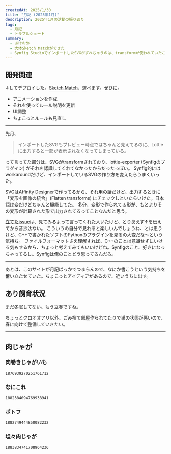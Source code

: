 ```yaml
---
createdAt: 2025/1/30
title: "月記 (2025年1月)"
description: 2025年1月の活動の振り返り
tags: 
  - 月記
  - トラブルシュート
summary:
  - あけおめ
  - 大体Sketch Matchができた
  - Synfig StudioでインポートしたSVGがずれちゃうのは、transformが使われていたことが使われてたことが原因っぽい
---
```


## 開発関連

↓してデプロイした。[Sketch Match](https://sketch-match.jonnity.com)、遊べます。ぜひに。

* アニメーションを作成
* それを使ってルール説明を更新
* UI調整
* ちょこっとルールも見直し

---

先月、

> インポートしたSVGもプレビュー時点ではちゃんと見えてるのに、Lottieに出力すると一部が表示されなくなってしまっている。

って言ってた部分は、SVGがtransformされており、lottie-exporter (Synfigのプラグイン) がそれを認識してくれてなかったからだったっぽい。
Synfig的にはworkaroundだけど、インポートしているSVGの作り方を変えたらうまくいった。

SVGはAffinity Designerで作ってるから、それ用の話だけど、出力するときに「変形を画像の統合」(Flatten transforms) にチェックしといたらいけた。日本語は変だけどちゃんと機能してた。
多分、変形で作られてる形が、もとよりその変形が計算された形で出力されてるってことなんだと思う。

[立てたissue](https://github.com/synfig/synfig/issues/3468)は、見てみるよって言ってくれた人いたけど、とりあえず↑を伝えてから音沙汰ない。
こういうの自分で見れると楽しいんでしょうね、とは思うけど、C++で書かれたソフトのPythonのプラグインを見るの大変だな～という気持ち。
ファイルフォーマットさえ理解すれば、C++のことは意識せずにいける気もするから、ちょっと考えてみてもいいけどね。Synfigのこと、好きになっちゃってるし。Synfigは俺のことどう思ってるんだろ。

---

あとは、このサイトが月記ばっかでつまらんので、なにか書こうという気持ちを奮い立たせていた。ちょこっとアイディアがあるので、近いうちに出す。

## あり飼育状況

まだ冬眠してない。もう立春ですね。

ちょっとクロオオアリ以外、ごみ捨て部屋作られてたりで巣の状態が悪いので、春に向けて整備していきたい。

---

## 肉じゃが

### 肉巻きじゃがいも

```twitter
1876939270251761712
```

### なにこれ

```twitter
1882384094769938941
```

### ポトフ

```twitter
1882749444850082232
```

### 坦々肉じゃが

```twitter
1883834741708964236
```

